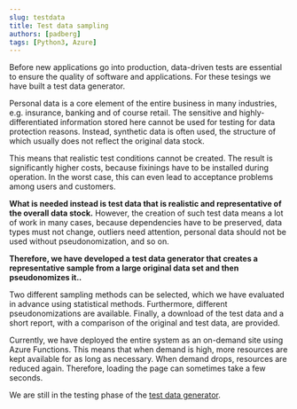 ```yaml
---
slug: testdata
title: Test data sampling
authors: [padberg]
tags: [Python3, Azure]
---
```

Before new applications go into production, data-driven tests are essential to ensure the quality of software and applications. For these tesings we have built a test data generator.
<!--truncate-->

Personal data is a core element of the entire business in many industries, e.g. insurance, banking and of course retail. The sensitive and highly-differentiated information stored here cannot be used for testing for data protection reasons. Instead, synthetic data is often used, the structure of which usually does not reflect the original data stock.

This means that realistic test conditions cannot be created. The result is significantly higher costs, because fixinings have to be installed during operation. In the worst case, this can even lead to acceptance problems among users and customers.

**What is needed instead is test data that is realistic and representative of the overall data stock.** However, the creation of such test data means a lot of work in many cases, because dependencies have to be preserved, data types must not change, outliers need attention, personal data should not be used without pseudonomization, and so on.

**Therefore, we have developed a test data generator that creates a representative sample from a large original data set and then pseudonomizes it..**

Two different sampling methods can be selected, which we have evaluated in advance using statistical methods. Furthermore, different pseudonomizations are available. Finally, a download of the test data and a short report, with a comparison of the original and test data, are provided.

Currently, we have deployed the entire system as an on-demand site using Azure Functions. This means that when demand is high, more resources are kept available for as long as necessary. When demand drops, resources are reduced again. Therefore, loading the page can sometimes take a few seconds.

We are still in the testing phase of the [test data generator](https://kitestdataengine.azurewebsites.net/file_upload).